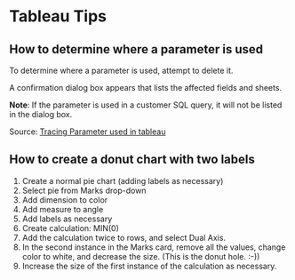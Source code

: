 # Tableau Tips

## How to determine where a parameter is used

To determine where a parameter is used, attempt to delete it.

A confirmation dialog box appears that lists the affected fields and sheets.

**Note**: If the parameter is used in a customer SQL query, it will not be listed in the dialog box.

Source: [Tracing Parameter used in tableau](https://community.tableau.com/s/question/0D54T00000C68BJSAZ/tracing-parameter-used-in-tableau)

## How to create a donut chart with two labels

1. Create a normal pie chart (adding labels as necessary)
1. Select pie from Marks drop-down
1. Add dimension to color
1. Add measure to angle
1. Add labels as necessary
1. Create calculation: MIN(0)
1. Add the calculation twice to rows, and select Dual Axis.
1. In the second instance in the Marks card, remove all the values, change color to white, and decrease the size. (This is the donut hole. :-)) 
1. Increase the size of the first instance of the calculation as necessary.
